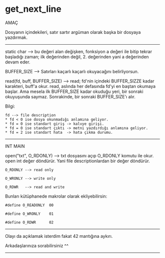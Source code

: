 # get_next_line


AMAÇ


Dosyanın içindekileri, satır sartır argüman olarak başka bir dosyaya yazdırmak.

******
static char                 --> bu değeri alan değişken, fonksiyon a değeri ile bitip tekrar başladığı zaman; ilk değerinden değil,
                            2. değerinden yani a değerinden devam eder.


BUFFER_SIZE                 --> Satırları kaçarlı kaçarlı okuyacağını belirliyorsun.


read(fd, buff, BUFFER_SIZE) --> read; fd'nin içindeki BUFFER_SIZZE kadar karakteri, buff'a okur.
read, aslında her defasında fd'yi en baştan okumaya başlar. Ama mesela ilk BUFFER_SIZE kadar okuduğu yeri,
bir sonraki okuyuşunda saymaz. Sonrakinde, bir sonraki BUFFER_SIZE'ı alır.


Bilgi: 
~~~
fd --> file description 
* fd < 0 ise dosya okunmadığı anlamına geliyor.
* fd = 0 ise standart giriş -> kalvye girişi.
* fd = 0 ise standart çıktı -> metni yazdırdığı anlamına geliyor.
* fd = 2 ise standart hata  -> hata çıkma durumu.
~~~

*****************
INT MAIN

open("txt", O_RDONLY) --> txt dosyasını açıp O_RDONLY komutu ile okur.
                          open int değer döndürür. Yani file descriptionlardan bir değer döndürür.

~~~~~~~~~~~~~~~~~~~~~~
O_RDONLY --> read only

O_WRONLY --> write only

O_RDWR   --> read and write
~~~~~~~~~~~~~~~~~~~~~~

Bunları kütüphanede makrolar olarak ekliyebilirsin:
~~~
#define O_READONLY  00

#define O_WRONLY    01

#define O_RDWR      02
~~~


***
Olayı da açıklamak isterdim fakat 42 mantığına aykırı.

Arkadaşlarınıza sorabilirsiniz ^^
***
